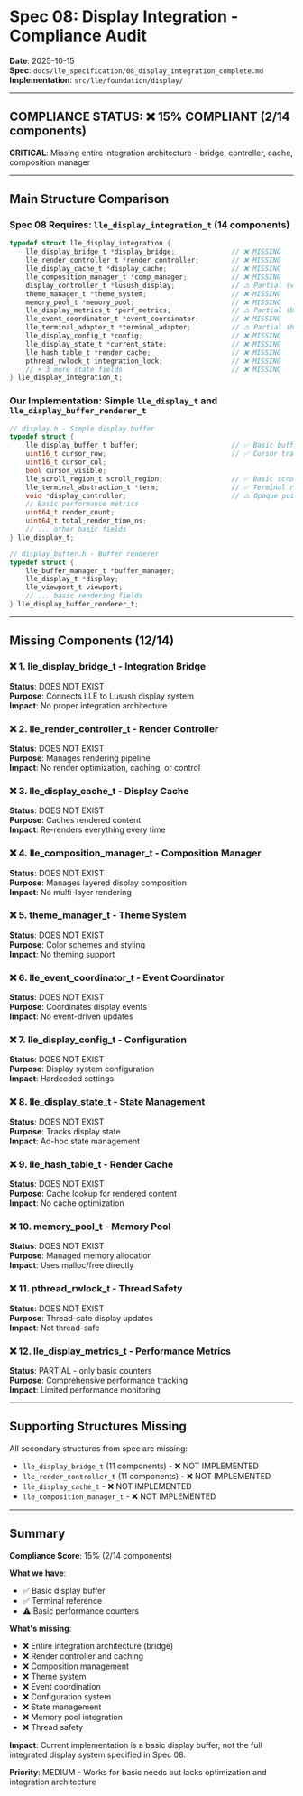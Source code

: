 # Spec 08: Display Integration - Compliance Audit

**Date**: 2025-10-15  
**Spec**: `docs/lle_specification/08_display_integration_complete.md`  
**Implementation**: `src/lle/foundation/display/`

---

## COMPLIANCE STATUS: ❌ **15% COMPLIANT (2/14 components)**

**CRITICAL**: Missing entire integration architecture - bridge, controller, cache, composition manager

---

## Main Structure Comparison

### Spec 08 Requires: `lle_display_integration_t` (14 components)

```c
typedef struct lle_display_integration {
    lle_display_bridge_t *display_bridge;              // ❌ MISSING
    lle_render_controller_t *render_controller;        // ❌ MISSING
    lle_display_cache_t *display_cache;                // ❌ MISSING
    lle_composition_manager_t *comp_manager;           // ❌ MISSING
    display_controller_t *lusush_display;              // ⚠️ Partial (void*)
    theme_manager_t *theme_system;                     // ❌ MISSING
    memory_pool_t *memory_pool;                        // ❌ MISSING
    lle_display_metrics_t *perf_metrics;               // ⚠️ Partial (basic only)
    lle_event_coordinator_t *event_coordinator;        // ❌ MISSING
    lle_terminal_adapter_t *terminal_adapter;          // ⚠️ Partial (has term ref)
    lle_display_config_t *config;                      // ❌ MISSING
    lle_display_state_t *current_state;                // ❌ MISSING
    lle_hash_table_t *render_cache;                    // ❌ MISSING
    pthread_rwlock_t integration_lock;                 // ❌ MISSING
    // + 3 more state fields                           // ❌ MISSING
} lle_display_integration_t;
```

### Our Implementation: Simple `lle_display_t` and `lle_display_buffer_renderer_t`

```c
// display.h - Simple display buffer
typedef struct {
    lle_display_buffer_t buffer;                       // ✅ Basic buffer
    uint16_t cursor_row;                               // ✅ Cursor tracking
    uint16_t cursor_col;
    bool cursor_visible;
    lle_scroll_region_t scroll_region;                 // ✅ Basic scrolling
    lle_terminal_abstraction_t *term;                  // ✅ Terminal ref
    void *display_controller;                          // ⚠️ Opaque pointer
    // Basic performance metrics
    uint64_t render_count;
    uint64_t total_render_time_ns;
    // ... other basic fields
} lle_display_t;

// display_buffer.h - Buffer renderer
typedef struct {
    lle_buffer_manager_t *buffer_manager;
    lle_display_t *display;
    lle_viewport_t viewport;
    // ... basic rendering fields
} lle_display_buffer_renderer_t;
```

---

## Missing Components (12/14)

### ❌ 1. lle_display_bridge_t - Integration Bridge
**Status**: DOES NOT EXIST  
**Purpose**: Connects LLE to Lusush display system  
**Impact**: No proper integration architecture

### ❌ 2. lle_render_controller_t - Render Controller  
**Status**: DOES NOT EXIST  
**Purpose**: Manages rendering pipeline  
**Impact**: No render optimization, caching, or control

### ❌ 3. lle_display_cache_t - Display Cache
**Status**: DOES NOT EXIST  
**Purpose**: Caches rendered content  
**Impact**: Re-renders everything every time

### ❌ 4. lle_composition_manager_t - Composition Manager
**Status**: DOES NOT EXIST  
**Purpose**: Manages layered display composition  
**Impact**: No multi-layer rendering

### ❌ 5. theme_manager_t - Theme System
**Status**: DOES NOT EXIST  
**Purpose**: Color schemes and styling  
**Impact**: No theming support

### ❌ 6. lle_event_coordinator_t - Event Coordinator
**Status**: DOES NOT EXIST  
**Purpose**: Coordinates display events  
**Impact**: No event-driven updates

### ❌ 7. lle_display_config_t - Configuration
**Status**: DOES NOT EXIST  
**Purpose**: Display system configuration  
**Impact**: Hardcoded settings

### ❌ 8. lle_display_state_t - State Management
**Status**: DOES NOT EXIST  
**Purpose**: Tracks display state  
**Impact**: Ad-hoc state management

### ❌ 9. lle_hash_table_t - Render Cache
**Status**: DOES NOT EXIST  
**Purpose**: Cache lookup for rendered content  
**Impact**: No cache optimization

### ❌ 10. memory_pool_t - Memory Pool
**Status**: DOES NOT EXIST  
**Purpose**: Managed memory allocation  
**Impact**: Uses malloc/free directly

### ❌ 11. pthread_rwlock_t - Thread Safety
**Status**: DOES NOT EXIST  
**Purpose**: Thread-safe display updates  
**Impact**: Not thread-safe

### ❌ 12. lle_display_metrics_t - Performance Metrics
**Status**: PARTIAL - only basic counters  
**Purpose**: Comprehensive performance tracking  
**Impact**: Limited performance monitoring

---

## Supporting Structures Missing

All secondary structures from spec are missing:
- `lle_display_bridge_t` (11 components) - ❌ NOT IMPLEMENTED
- `lle_render_controller_t` (11 components) - ❌ NOT IMPLEMENTED
- `lle_display_cache_t` - ❌ NOT IMPLEMENTED
- `lle_composition_manager_t` - ❌ NOT IMPLEMENTED

---

## Summary

**Compliance Score**: 15% (2/14 components)

**What we have**:
- ✅ Basic display buffer
- ✅ Terminal reference
- ⚠️ Basic performance counters

**What's missing**:
- ❌ Entire integration architecture (bridge)
- ❌ Render controller and caching
- ❌ Composition management
- ❌ Theme system
- ❌ Event coordination
- ❌ Configuration system
- ❌ State management
- ❌ Memory pool integration
- ❌ Thread safety

**Impact**: Current implementation is a basic display buffer, not the full integrated display system specified in Spec 08.

**Priority**: MEDIUM - Works for basic needs but lacks optimization and integration architecture
